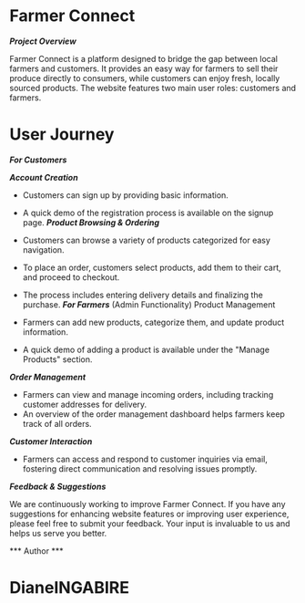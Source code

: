# Farmer Connect

***Project Overview***

Farmer Connect is a platform designed to bridge the gap between local farmers and customers. It provides an easy way for farmers to sell their produce directly to consumers, while customers can enjoy fresh, locally sourced products. The website features two main user roles: customers and farmers.

# User Journey

***For Customers***

***Account Creation***

- Customers can sign up by providing basic information.
- A quick demo of the registration process is available on the signup page.
***Product Browsing & Ordering***
- Customers can browse a variety of products categorized for easy navigation.
- To place an order, customers select products, add them to their cart, and proceed to checkout.
- The process includes entering delivery details and finalizing the purchase.
***For Farmers*** (Admin Functionality)
Product Management

- Farmers can add new products, categorize them, and update product information.
- A quick demo of adding a product is available under the "Manage Products" section.

***Order Management***
- Farmers can view and manage incoming orders, including tracking customer addresses for delivery.
- An overview of the order management dashboard helps farmers keep track of all orders.

***Customer Interaction***

- Farmers can access and respond to customer inquiries via email, fostering direct communication and resolving issues promptly.

***Feedback & Suggestions***

We are continuously working to improve Farmer Connect. If you have any suggestions for enhancing website features or improving user experience, please feel free to submit your feedback. Your input is invaluable to us and helps us serve you better.

*** Author ***
# DianeINGABIRE